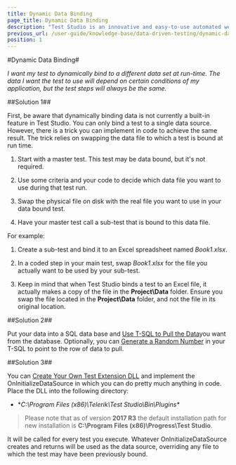```yaml
---
title: Dynamic Data Binding
page_title: Dynamic Data Binding
description: "Test Studio is an innovative and easy-to-use automated web, WPF and load testing solution. Test Studio tests support essential technologies like ASP.NET AJAX, Silverlight, PHP and MVC. HTML5, Testing framework, functional testing, performance testing, load testing, exploratory testing, manual testing."
previous_url: /user-guide/knowledge-base/data-driven-testing/dynamic-data-binding.aspx, user-guide/knowledge-base/data-driven-testing/dynamic-data-binding
position: 1
---
```

#Dynamic Data Binding#

*I want my test to dynamically bind to a different data set at run-time. The data I want the test to use will depend on certain conditions of my application, but the test steps will always be the same.*

##Solution 1##

First, be aware that dynamically binding data is not currently a built-in feature in Test Studio. You can only bind a test to a single data source. However, there is a trick you can implement in code to achieve the same result. The trick relies on swapping the data file to which a test is bound at run time. 

1. Start with a master test. This test may be data bound, but it's not required.

2. Use some criteria and your code to decide which data file you want to use during that test run.

3. Swap the physical file on disk with the real file you want to use in your data bound test.

4. Have your master test call a sub-test that is bound to this data file.

For example:

1. Create a sub-test and bind it to an Excel spreadsheet named *Book1.xlsx*.

2. In a coded step in your main test, swap *Book1.xlsx* for the file you actually want to be used by your sub-test.

3. Keep in mind that when Test Studio binds a test to an Excel file, it actually makes a copy of the file in the **Project\Data** folder. Ensure you swap the file located in the **Project\Data** folder, and not the file in its original location.

##Solution 2##

Put your data into a SQL data base and <a href="/features/data-driven-testing/bind-test-data-source" target="_blank">Use T-SQL to Pull the Data</a>you want from the database. Optionally, you can <a href="/knowledge-base/data-driven-testing-kb/sql-random-row" target="_blank">Generate a Random Number</a> in your T-SQL to point to the row of data to pull.

##Solution 3##

You can <a href="/advanced-topics/coded-samples/general/execution-extensions" target="_blank">Create Your Own Test Extension DLL</a> and implement the OnInitializeDataSource in which you can do pretty much anything in code. Place the DLL into the following directory:

* **C:\Program Files (x86)\Telerik\Test Studio\Bin\Plugins\**

> Please note that as of version **2017 R3** the default installation path for new installation is **C:\Program Files (x86)\Progress\Test Studio**.

It will be called for every test you execute. Whatever OnInitializeDataSource creates and returns will be used as the data source, overriding any file to which the test may have been previously bound.